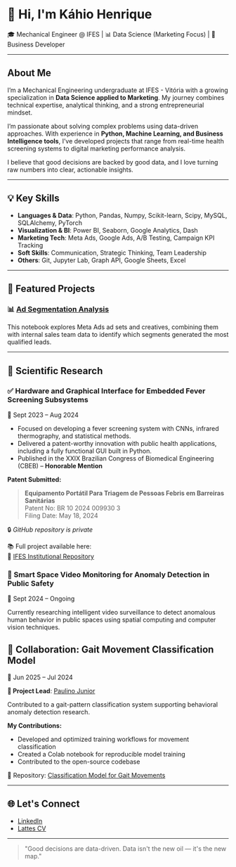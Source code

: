 # 👋 Hi, I'm Káhio Henrique

🎓 Mechanical Engineer @ IFES | 📊 Data Science (Marketing Focus) | 💼 Business Developer

---

## About Me

I’m a Mechanical Engineering undergraduate at IFES - Vitória with a growing specialization in **Data Science applied to Marketing**. My journey combines technical expertise, analytical thinking, and a strong entrepreneurial mindset.

I’m passionate about solving complex problems using data-driven approaches. With experience in **Python, Machine Learning, and Business Intelligence tools**, I’ve developed projects that range from real-time health screening systems to digital marketing performance analysis.

I believe that good decisions are backed by good data, and I love turning raw numbers into clear, actionable insights.

---

## 💡 Key Skills

- **Languages & Data**: Python, Pandas, Numpy, Scikit-learn, Scipy, MySQL, SQLAlchemy, PyTorch  
- **Visualization & BI**: Power BI, Seaborn, Google Analytics, Dash  
- **Marketing Tech**: Meta Ads, Google Ads, A/B Testing, Campaign KPI Tracking
- **Soft Skills**: Communication, Strategic Thinking, Team Leadership
- **Others**: Git, Jupyter Lab, Graph API, Google Sheets, Excel

---

## 🧪 Featured Projects

### 📊 [Ad Segmentation Analysis](https://github.com/kahio-henrique/ad-segmentation-analysis)
This notebook explores Meta Ads ad sets and creatives, combining them with internal sales team data to identify which segments generated the most qualified leads.

---

## 🔬 Scientific Research

### ✅ Hardware and Graphical Interface for Embedded Fever Screening Subsystems  
📅 Sept 2023 – Aug 2024  
- Focused on developing a fever screening system with CNNs, infrared thermography, and statistical methods.  
- Delivered a patent-worthy innovation with public health applications, including a fully functional GUI built in Python.  
- Published in the XXIX Brazilian Congress of Biomedical Engineering (CBEB) – **Honorable Mention**

**Patent Submitted:**
> **Equipamento Portátil Para Triagem de Pessoas Febris em Barreiras Sanitárias**  
> Patent No: BR 10 2024 009930 3  
> Filing Date: May 18, 2024

🔒 *GitHub repository is private*

📚 Full project available here:  
🔗 [IFES Institutional Repository](https://repositorio.ifes.edu.br/handle/123456789/5615)

### 🔄 Smart Space Video Monitoring for Anomaly Detection in Public Safety  
📅 Sept 2024 – Ongoing

Currently researching intelligent video surveillance to detect anomalous human behavior in public spaces using spatial computing and computer vision techniques.


## 🤝 Collaboration: Gait Movement Classification Model
📅 Jun 2025 – Jul 2024

**👥 Project Lead**: [Paulino Junior](https://www.linkedin.com/in/paulino-junior-3b609420b/)  

Contributed to a gait-pattern classification system supporting behavioral anomaly detection research.

**My Contributions:**
- Developed and optimized training workflows for movement classification  
- Created a Colab notebook for reproducible model training  
- Contributed to the open-source codebase  

🔗 Repository: [Classification Model for Gait Movements](https://github.com/kahio-henrique/classification-model-for-gait-movements)

---

## 🌐 Let's Connect

- [LinkedIn](https://www.linkedin.com/in/kahio-henrique/)
- [Lattes CV](http://lattes.cnpq.br/5628372934359468)

---

> "Good decisions are data-driven. Data isn't the new oil — it's the new map."


